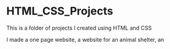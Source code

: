# HTML_CSS_Projects

This is a folder of projects I created using HTML and CSS

I made a one page website, a website for an animal shelter, an 
